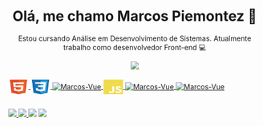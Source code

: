 <h1 align="center">Olá, me chamo Marcos Piemontez 👋</h1>
<p align="center">
    Estou cursando Análise em Desenvolvimento de Sistemas. Atualmente trabalho como desenvolvedor Front-end 💻
</p>

<div align="center">
  <a href="https://github.com/marcospiemontez">
  <img height="180em" src="https://github-readme-stats.vercel.app/api/top-langs/?username=marcospiemontez&layout=compact&langs_count=7&theme=tokyonight"/>
</div>
<div style="display: inline_block"><br>
  <img align="center" alt="Marcos-HTML" height="30" width="40" src="https://raw.githubusercontent.com/devicons/devicon/master/icons/html5/html5-original.svg">
  <img align="center" alt="Marcos-CSS" height="30" width="40" src="https://raw.githubusercontent.com/devicons/devicon/master/icons/css3/css3-original.svg">
  <img align="center" alt="Marcos-Vue" height="30" width="40" src="https://cdn.jsdelivr.net/gh/devicons/devicon/icons/sass/sass-original.svg">
  <img align="center" alt="Marcos-Js" height="30" width="40" src="https://raw.githubusercontent.com/devicons/devicon/master/icons/javascript/javascript-plain.svg">
  <img align="center" alt="Marcos-Vue" height="30" width="40" src="https://cdn.jsdelivr.net/gh/devicons/devicon/icons/vuejs/vuejs-original.svg" />
  <img align="center" alt="Marcos-Vue" height="30" width="40" src="https://cdn.quasar.dev/logo-v2/svg/logo.svg">
<!--   <img align="center" alt="Marcos-Python" height="30" width="40" src="https://raw.githubusercontent.com/devicons/devicon/master/icons/python/python-original.svg"> -->
</div>
  
  ##
 
<div> 
  <a href="https://instagram.com/marcospiemontez" target="_blank"><img src="https://img.shields.io/badge/-Instagram-%23E4405F?style=for-the-badge&logo=instagram&logoColor=white"         target="_blank">
  </a>
 <a href="https://discord.gg/Sma9zgh2ET" target="_blank"><img src="https://img.shields.io/badge/Discord-7289DA?style=for-the-badge&logo=discord&logoColor=white" target="_blank">    </a> 
  <a href = "mailto:marcos.piemontez1@gmail.com"><img src="https://img.shields.io/badge/-Gmail-%23333?style=for-the-badge&logo=gmail&logoColor=white" target="_blank"></a>
  <a href="https://www.linkedin.com/in/marcospiemontez" target="_blank"><img src="https://img.shields.io/badge/-LinkedIn-%230077B5?style=for-the-badge&logo=linkedin&logoColor=white" target="_blank"></a> 
</div>
